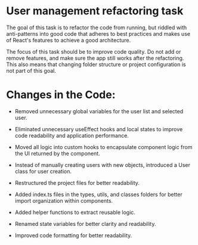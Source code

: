 # User management refactoring task

The goal of this task is to refactor the code from running, but riddled with anti-patterns into good code that adheres to best practices and makes use of React's features to achieve a good architecture.

The focus of this task should be to improve code quality. Do not add or remove features, and make sure the app still works after the refactoring. This also means that changing folder structure or project configuration is not part of this goal.

# Changes in the Code:
- Removed unnecessary global variables for the user list and selected user.

- Eliminated unnecessary useEffect hooks and local states to improve code readability and application performance.

- Moved all logic into custom hooks to encapsulate component logic from the UI returned by the component.

- Instead of manually creating users with new objects, introduced a User class for user creation.

- Restructured the project files for better readability.

- Added index.ts files in the types, utils, and classes folders for better import organization within components.

- Added helper functions to extract reusable logic.

- Renamed state variables for better clarity and readability.

- Improved code formatting for better readability.